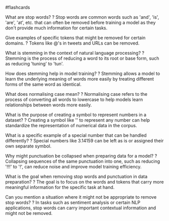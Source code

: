 #flashcards

What are stop words?
?
Stop words are common words such as 'and', 'is', 'are', 'at', etc. that can often be removed before training a model as they don't provide much information for certain tasks.

Give examples of specific tokens that might be removed for certain domains.
?
Tokens like @'s in tweets and URLs can be removed.

What is stemming in the context of natural language processing?
?
Stemming is the process of reducing a word to its root or base form, such as reducing 'tuning' to 'tun'.

How does stemming help in model training?
?
Stemming allows a model to learn the underlying meaning of words more easily by treating different forms of the same word as identical.

What does normalising case mean?
?
Normalising case refers to the process of converting all words to lowercase to help models learn relationships between words more easily.

What is the purpose of creating a symbol to represent numbers in a dataset?
?
Creating a symbol like '<NUMBER>' to represent any number can help standardize the representation of numerical data in the corpus.

What is a specific example of a special number that can be handled differently?
?
Special numbers like 3.14159 can be left as is or assigned their own separate symbol.

Why might punctuation be collapsed when preparing data for a model?
?
Collapsing sequences of the same punctuation into one, such as reducing '!!!' to '!', can reduce noise and improve model training efficiency.

What is the goal when removing stop words and punctuation in data preparation?
?
The goal is to focus on the words and tokens that carry more meaningful information for the specific task at hand.

Can you mention a situation where it might not be appropriate to remove stop words?
?
In tasks such as sentiment analysis or certain NLP applications, stop words can carry important contextual information and might not be removed.

